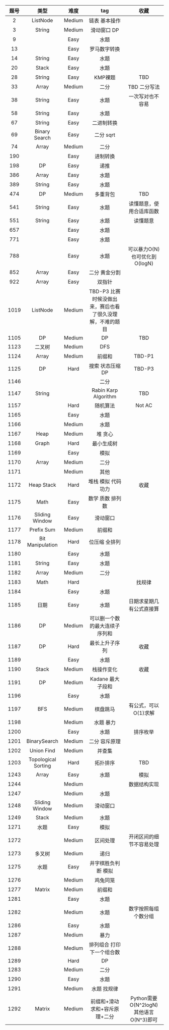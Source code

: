 |题号|类型|难度|tag|收藏|
|:---:|:---:|:---:|:---:|:---:|
|2|ListNode|Medium|链表 基本操作|
|3|String|Medium|滑动窗口 DP| |
|9| |Easy|水题|
|13| |Easy|罗马数字转换|
|14|String|Easy|水题|
|20|Stack|Easy|水题|
|28|String|Easy|KMP裸题|TBD|
|33|Array|Medium|二分|TBD 二分写法|
|38|String|Easy|水题|一次写对也不容易|
|58|String|Easy|水题| |
|67|String|Easy|二进制转换| |
|69|Binary Search|Easy|二分 sqrt| |
|74|Array|Medium|二分|
|190| |Easy|进制转换|
|198|DP|Easy|递推|
|386|Array|Easy|水题|
|389|String|Easy|水题|
|474|DP|Medium|多重背包|TBD|
|541|String|Easy|水题|读懂题意，使用合适库函数|
|551|String|Easy|水题|读懂题意|
|657| |Easy|水题|
|771| |Easy|水题|
|788| |Easy|水题|可以暴力O(N) 也可优化到O(logN)|
|852|Array|Easy|二分 黄金分割|
|922|Array|Easy|双指针|
|1019|ListNode|Medium|TBD-P3 比赛时候没做出来，赛后也看了很久没理解，不难的题目|
|1105|DP|Medium|DP|TBD|
|1123|二叉树|Medium|DFS|
|1124|Array|Medium|前缀和|TBD-P1|
|1125|DP|Hard|搜索 状态压缩DP|TBD-P3|
|1146| | |二分|
|1147|String| |Rabin Karp Algorithm|TBD|
|1157| |Hard|随机算法|Not AC|
|1165| |Easy|水题|
|1166| |Medium|水题|
|1167|Heap|Medium|堆 贪心|
|1168|Graph|Hard|最小生成树|
|1169| |Easy|模拟|
|1170|Array|Medium|二分|
|1171| |Medium|其他|
|1172|Heap Stack|Hard|堆栈 模拟 代码功力|收藏|
|1175|Math|Easy|数学 质数 排列数|
|1176|Sliding Window |Easy|滑动窗口|
|1177|Prefix Sum |Medium|前缀和|
|1178|Bit Manipulation|Hard|位压缩 全排列|
|1180| |Easy|水题|
|1181|String|Easy|水题|
|1182|Array|Medium|二分|
|1183|Math|Hard||找规律|
|1184| |Easy|水题|
|1185|日期|Easy|水题|日期求星期几 有公式直接算|
|1186|DP|Medium|可以删一个数的最大连续子序列和||
|1187|DP|Hard|最长上升子序列|收藏|
|1189| |Easy|水题|
|1190|Stack|Medium|栈操作变化|收藏|
|1191|DP|Medium|Kadane 最大子段和| |
|1196| |Easy|水题| |
|1197|BFS|Medium|棋盘跳马|有公式，可以O(1)求解|
|1198| |Medium|水题 暴力| |
|1200| |Easy|水题|排序枚举|
|1201|BinarySearch|Medium|二分 容斥原理| |
|1202|Union Find|Medium|并查集| |
|1203|Topological Sorting|Hard|拓扑排序|TBD|
|1243|Array|Easy|水题|模拟|
|1244| |Medium||数据结构实现|
|1247| |Medium|水题|
|1248|Sliding Window|Medium|滑动窗口| |
|1249|Stack|Medium|水题| |
|1271|水题|Easy|模拟|
|1272| |Medium|区间处理|开闭区间的细节不容易处理|
|1273|多叉树|Medium|递归|
|1275|水题|Easy|井字棋胜负判断 模拟|
|1276| |Medium|鸡兔同笼|
|1277|Matrix|Medium|前缀和|
|1281| |Easy|水题|
|1282| |Medium|水题|数字按照每组个数分组|
|1286| |Easy|水题|
|1287| |Medium|暴力|
|1288| |Medium|排列组合 打印下一个组合数|
|1289| |Hard|DP|
|1283| |Medium|二分|
|1290| |Easy|水题|
|1291| |Medium|水题 找规律|
|1292|Matrix|Medium|前缀和+滑动求和+容斥原理+二分|Python需要O(N^2logN) 其他语言O(N^3)即可|